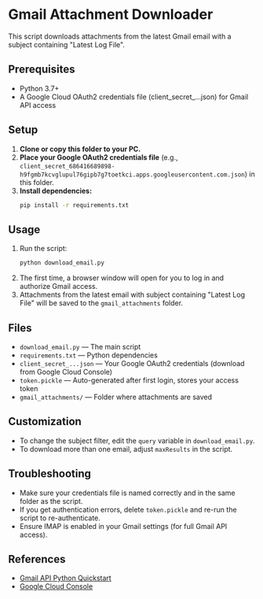 # Gmail Attachment Downloader

This script downloads attachments from the latest Gmail email with a subject containing "Latest Log File".

## Prerequisites
- Python 3.7+
- A Google Cloud OAuth2 credentials file (client_secret_...json) for Gmail API access

## Setup
1. **Clone or copy this folder to your PC.**
2. **Place your Google OAuth2 credentials file** (e.g., `client_secret_686416689898-h9fgmb7kcvglupul76gipb7g7toetkci.apps.googleusercontent.com.json`) in this folder.
3. **Install dependencies:**
   ```sh
   pip install -r requirements.txt
   ```

## Usage
1. Run the script:
   ```sh
   python download_email.py
   ```
2. The first time, a browser window will open for you to log in and authorize Gmail access.
3. Attachments from the latest email with subject containing "Latest Log File" will be saved to the `gmail_attachments` folder.

## Files
- `download_email.py` — The main script
- `requirements.txt` — Python dependencies
- `client_secret_...json` — Your Google OAuth2 credentials (download from Google Cloud Console)
- `token.pickle` — Auto-generated after first login, stores your access token
- `gmail_attachments/` — Folder where attachments are saved

## Customization
- To change the subject filter, edit the `query` variable in `download_email.py`.
- To download more than one email, adjust `maxResults` in the script.

## Troubleshooting
- Make sure your credentials file is named correctly and in the same folder as the script.
- If you get authentication errors, delete `token.pickle` and re-run the script to re-authenticate.
- Ensure IMAP is enabled in your Gmail settings (for full Gmail API access).

## References
- [Gmail API Python Quickstart](https://developers.google.com/gmail/api/quickstart/python)
- [Google Cloud Console](https://console.cloud.google.com/) 